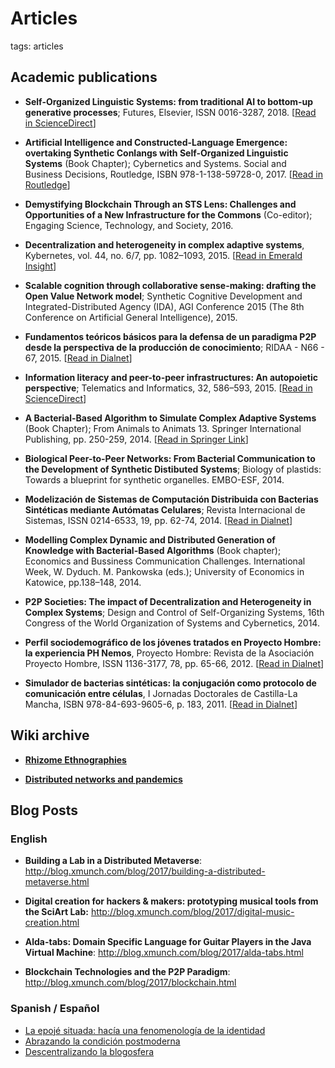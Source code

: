 # Articles

tags: articles

## Academic publications

* **Self-Organized Linguistic Systems: from traditional AI to bottom-up generative processes**; Futures, Elsevier, ISSN 0016-3287, 2018. [[Read in ScienceDirect](https://www.sciencedirect.com/science/article/abs/pii/S0016328717302161?via%3Dihub)]

* **Artificial Intelligence and Constructed-Language Emergence: overtaking Synthetic Conlangs with Self-Organized Linguistic Systems** (Book Chapter); Cybernetics and Systems. Social and Business Decisions, Routledge, ISBN 978-1-138-59728-0, 2017. [[Read in Routledge](https://www.routledge.com/Cybernetics-and-Systems-Social-and-Business-Decisions/Barile-Espejo-Perko-Saviano/p/book/9781138597280)]

* **Demystifying Blockchain Through an STS Lens: Challenges and Opportunities of a New Infrastructure for the Commons** (Co-editor); Engaging Science, Technology, and Society, 2016.

* **Decentralization and heterogeneity in complex adaptive systems**, Kybernetes, vol. 44, no. 6/7, pp. 1082–1093, 2015. [[Read in Emerald Insight](https://www.emerald.com/insight/content/doi/10.1108/K-01-2015-0030/full/html)]

* **Scalable cognition through collaborative sense-making: drafting the Open Value Network model**; Synthetic Cognitive Development and Integrated-Distributed Agency (IDA), AGI Conference 2015 (The 8th Conference on Artificial General Intelligence), 2015.

* **Fundamentos teóricos básicos para la defensa de un paradigma P2P desde la perspectiva de la producción de conocimiento**; RIDAA - N66 - 67, 2015. [[Read in Dialnet](https://dialnet.unirioja.es/servlet/articulo?codigo=5399273)]

* **Information literacy and peer-to-peer infrastructures: An autopoietic perspective**; Telematics and Informatics, 32, 586–593, 2015. [[Read in ScienceDirect](https://www.sciencedirect.com/science/article/abs/pii/S0736585315000118)]

* **A Bacterial-Based Algorithm to Simulate Complex Adaptive Systems** (Book Chapter); From Animals to Animats 13. Springer International Publishing,  pp. 250-259, 2014. [[Read in Springer Link](https://link.springer.com/chapter/10.1007%2F978-3-319-08864-8_24)]

* **Biological Peer-to-Peer Networks: From Bacterial Communication to the Development of Synthetic Distibuted Systems**; Biology of plastids: Towards a blueprint for synthetic organelles. EMBO-ESF, 2014. 

* **Modelización de Sistemas de Computación Distribuida con Bacterias Sintéticas mediante Autómatas Celulares**; Revista Internacional de Sistemas, ISSN 0214-6533, 19, pp. 62-74, 2014. [[Read in Dialnet](https://dialnet.unirioja.es/servlet/articulo?codigo=5038958)]

* **Modelling Complex Dynamic and Distributed Generation of Knowledge with Bacterial-Based Algorithms** (Book chapter); Economics and Bussiness Communication Challenges. International Week, W. Dyduch. M. Pankowska (eds.); University of Economics in Katowice, pp.138–148, 2014.

* **P2P Societies: The impact of Decentralization and Heterogeneity in Complex Systems**;  Design and Control of Self-Organizing Systems, 16th Congress of the World Organization of Systems and Cybernetics, 2014. 

* **Perfil sociodemográfico de los jóvenes tratados en Proyecto Hombre: la experiencia PH Nemos**, Proyecto Hombre: Revista de la Asociación Proyecto Hombre, ISSN 1136-3177, 78, pp. 65-66, 2012. [[Read in Dialnet](https://dialnet.unirioja.es/servlet/articulo?codigo=3946944)]

* **Simulador de bacterias sintéticas: la conjugación como protocolo de comunicación entre células**, I Jornadas Doctorales de Castilla-La Mancha, ISBN 978-84-693-9605-6, p. 183, 2011. [[Read in Dialnet](https://dialnet.unirioja.es/servlet/articulo?codigo=3616021)]

## Wiki archive

* **[Rhizome Ethnographies](articles/RhizomeEthnographies.md)**

* **[Distributed networks and pandemics](articles/pandemics.md)**

## Blog Posts

### English


* **Building a Lab in a Distributed Metaverse**: http://blog.xmunch.com/blog/2017/building-a-distributed-metaverse.html

* **Digital creation for hackers & makers: prototyping musical tools from the SciArt Lab:** http://blog.xmunch.com/blog/2017/digital-music-creation.html

* **Alda-tabs: Domain Specific Language for Guitar Players in the Java Virtual Machine**: http://blog.xmunch.com/blog/2017/alda-tabs.html

* **Blockchain Technologies and the P2P Paradigm**: http://blog.xmunch.com/blog/2017/blockchain.html


### Spanish / Español

* [La epojé situada: hacía una fenomenología de la identidad](articles/situated.md)
* [Abrazando la condición postmoderna](http://blog.xmunch.com/blog/2017/la-llamada.html)
* [Descentralizando la blogosfera](http://blog.xmunch.com/blog/2017/descentralizando.html)